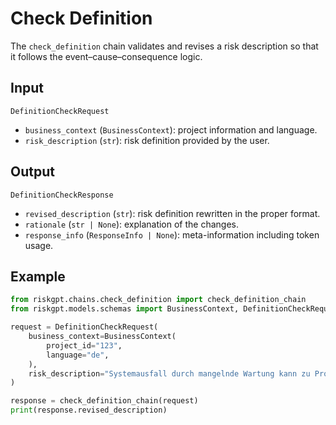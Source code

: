 # Check Definition

The `check_definition` chain validates and revises a risk description so that it follows the event–cause–consequence logic.

## Input

`DefinitionCheckRequest`
- `business_context` (`BusinessContext`): project information and language.
- `risk_description` (`str`): risk definition provided by the user.

## Output

`DefinitionCheckResponse`
- `revised_description` (`str`): risk definition rewritten in the proper format.
- `rationale` (`str | None`): explanation of the changes.
- `response_info` (`ResponseInfo | None`): meta-information including token usage.

## Example

```python
from riskgpt.chains.check_definition import check_definition_chain
from riskgpt.models.schemas import BusinessContext, DefinitionCheckRequest

request = DefinitionCheckRequest(
    business_context=BusinessContext(
        project_id="123",
        language="de",
    ),
    risk_description="Systemausfall durch mangelnde Wartung kann zu Produktionsstopps führen.",
)

response = check_definition_chain(request)
print(response.revised_description)
```
